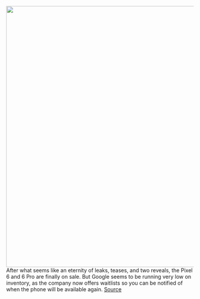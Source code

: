 <img src='https://cdn.vox-cdn.com/thumbor/CRnJRRgoI8jLvb5mWTY33rFvHJ4=/0x0:2040x1360/1200x800/filters:focal(857x517:1183x843)/cdn.vox-cdn.com/uploads/chorus_image/image/70059917/akrales_211020_4802_0323.0.jpg' width='700px' /><br/>
After what seems like an eternity of leaks, teases, and two reveals, the Pixel 6 and 6 Pro are finally on sale. But Google seems to be running very low on inventory, as the company now offers waitlists so you can be notified of when the phone will be available again.
<a href='https://www.theverge.com/2021/10/28/22751527/google-store-pixel-6-pro-waitlist-in-stock'> Source <a/>